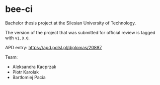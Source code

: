 # bee-ci

Bachelor thesis project at the Silesian University of Technology.

The version of the project that was submitted for official review is tagged with `v1.0.0`.

APD entry: https://apd.polsl.pl/diplomas/20887

Team:

- Aleksandra Kacprzak
- Piotr Karolak
- Bartłomiej Pacia
